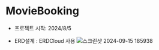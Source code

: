 # MovieBooking
- 프로젝트 시작: 2024/8/5

- ERD설계 : ERDCloud 사용
![스크린샷 2024-09-15 185938](https://github.com/user-attachments/assets/a48dc03b-d9af-4839-9e7c-100e092a9606)
